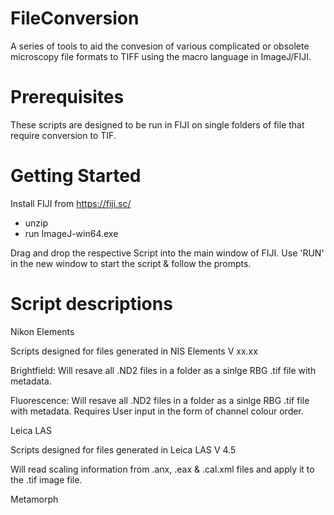 # FileConversion
A series of tools to aid the convesion of various complicated or obsolete microscopy file formats to TIFF using the macro language in ImageJ/FIJI.

# Prerequisites
These scripts are designed to be run in FIJI on single folders of file that require conversion to TIF.

# Getting Started
Install FIJI from https://fiji.sc/
 - unzip
 - run ImageJ-win64.exe

Drag and drop the respective Script into the main window of FIJI. Use 'RUN' in the new window to start the script & follow the prompts.

# Script descriptions
Nikon Elements 

Scripts designed for files generated in NIS Elements V xx.xx

Brightfield: Will resave all .ND2 files in a folder as a sinlge RBG .tif file with metadata.

Fluorescence: Will resave all .ND2 files in a folder as a sinlge RBG .tif file with metadata. Requires User input in the form of channel colour order.

Leica LAS

Scripts designed for files generated in Leica LAS V 4.5

Will read scaling information from .anx, .eax & .cal.xml files and apply it to the .tif image file.

Metamorph
